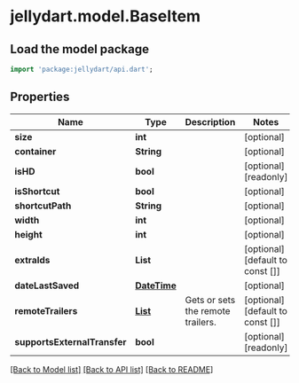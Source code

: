 # jellydart.model.BaseItem

## Load the model package
```dart
import 'package:jellydart/api.dart';
```

## Properties
Name | Type | Description | Notes
------------ | ------------- | ------------- | -------------
**size** | **int** |  | [optional] 
**container** | **String** |  | [optional] 
**isHD** | **bool** |  | [optional] [readonly] 
**isShortcut** | **bool** |  | [optional] 
**shortcutPath** | **String** |  | [optional] 
**width** | **int** |  | [optional] 
**height** | **int** |  | [optional] 
**extraIds** | **List<String>** |  | [optional] [default to const []]
**dateLastSaved** | [**DateTime**](DateTime.md) |  | [optional] 
**remoteTrailers** | [**List<MediaUrl>**](MediaUrl.md) | Gets or sets the remote trailers. | [optional] [default to const []]
**supportsExternalTransfer** | **bool** |  | [optional] [readonly] 

[[Back to Model list]](../README.md#documentation-for-models) [[Back to API list]](../README.md#documentation-for-api-endpoints) [[Back to README]](../README.md)


